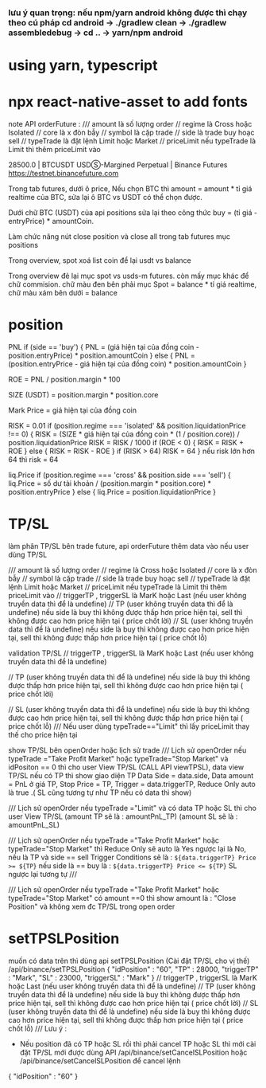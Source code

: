 ### lưu ý quan trọng: nếu npm/yarn android không được thì chạy theo cú pháp cd android -> ./gradlew clean -> ./gradlew assembledebug -> cd .. -> yarn/npm android 

# using yarn, typescript

# npx react-native-asset to add fonts

note API orderFuture : 
  /// amount là số lượng order 
  // regime là Cross hoặc Isolated
  // core là x đòn bẫy
  // symbol là cặp trade
  // side là trade buy hoạc sell
  // typeTrade là đặt lệnh Limit hoặc Market
  // priceLimit nếu typeTrade là Limit thì thêm priceLimit vào



28500.0 | BTCUSDT USDⓈ-Margined Perpetual | Binance Futures
https://testnet.binancefuture.com


Trong tab futures, dưới ô price, Nếu chọn BTC thì amount = amount * tỉ giá realtime của BTC, sửa lại ô BTC vs USDT có thể chọn được. 

Dưới chữ BTC (USDT) của api positions sửa lại theo công thức buy = (tỉ giá - entryPrice) * amountCoin.

Làm chức năng nút close position và close all trong tab futures mục positions

Trong overview, spot xoá list coin để lại usdt vs balance

Trong overview đẻ lại mục spot vs usds-m futures. còn mấy mục khác để chữ commision. chữ màu đen bên phải mục Spot = balance * tỉ giá realtime, chữ màu xám bên dưới = balance

# position
PNL
if (side == 'buy') {
  PNL = (giá hiện tại của đồng coin - position.entryPrice) * position.amountCoin
} else {
  PNL = (position.entryPrice - giá hiện tại của đồng coin) * position.amountCoin
}

ROE = PNL / position.margin * 100

SIZE (USDT) = position.margin * position.core

Mark Price = giá hiện tại của đồng coin

RISK = 0.01
if (position.regime === 'isolated' && position.liquidationPrice !== 0) {
    RISK = (SIZE * giá hiện tại của đồng coin * (1 / position.core)) / 
    position.liquidationPrice
    RISK = RISK / 1000
    if (ROE < 0) {
      RISK = RISK + ROE
    } else {
      RISK = RISK - ROE
    }
    if (RISK > 64) RISK = 64
}
nếu risk lớn hơn 64 thì risk = 64

liq.Price
if (position.regime === 'cross' && position.side === 'sell') {
    liq.Price = số dư tài khoản / (position.margin * position.core) * position.entryPrice
} else {
    liq.Price = position.liquidationPrice
}

# TP/SL
làm phân TP/SL bên trade future, api orderFuture thêm data vào nếu user dùng TP/SL

/// amount là số lượng order 
// regime là Cross hoặc Isolated
// core là x đòn bẫy
// symbol là cặp trade
// side là trade buy hoạc sell
// typeTrade là đặt lệnh Limit hoặc Market
// priceLimit nếu typeTrade là Limit thì thêm priceLimit vào
// triggerTP , triggerSL là MarK hoặc Last (nếu user không truyền data thì để là undefine)
// TP (user không truyền data thì để là undefine) nếu side là buy thì không được thấp hơn price hiện tại, sell thì không được cao hơn price hiện tại ( price chốt lời)
// SL (user không truyền data thì để là undefine) nếu side là buy thì không được cao hơn price hiện tại, sell thì không được thấp hơn price hiện tại ( price chốt lỗ)

validation TP/SL
// triggerTP , triggerSL là MarK hoặc Last (nếu user không truyền data thì để là undefine)

// TP (user không truyền data thì để là undefine) nếu side là buy thì không được thấp hơn price hiện tại, sell thì không được cao hơn price hiện tại ( price chốt lời)

// SL (user không truyền data thì để là undefine) nếu side là buy thì không được cao hơn price hiện tại, sell thì không được thấp hơn price hiện tại ( price chốt lỗ)
/// Nếu user dùng typeTrade=="Limit" thì lấy priceLimit thay thế cho price hiện tại


show TP/SL bên openOrder hoặc lịch sử trade 
/// Lịch sử openOrder nếu typeTrade ="Take Profit Market" hoặc typeTrade="Stop Market" và idPositon == 0 thì cho user View TP/SL (CALL API viewTPSL), data view TP/SL nếu có TP thì show giao diện TP Data Side = data.side, Data amount = PnL ở giá TP, Stop Price = TP, Trigger = data.triggerTP, Reduce Only auto là true .( SL cũng tương tự như TP nếu có data thì show)

/// Lịch sử openOrder nếu typeTrade ="Limit" và có data TP hoặc SL thì cho user View TP/SL (amount TP sẽ là : amountPnL_TP) (amount SL sẽ là : amountPnL_SL)

/// Lịch sử openOrder nếu typeTrade ="Take Profit Market" hoặc typeTrade="Stop Market" thì Reduce Only sẽ auto là Yes ngược lại là No, nếu là TP và side == sell Trigger Conditions sẽ là : `${data.triggerTP} Price >= ${TP}` nếu side là == buy là : `${data.triggerTP} Price <= ${TP}` SL ngược lại tương tự                  /// 

/// Lịch sử openOrder nếu typeTrade ="Take Profit Market" hoặc typeTrade="Stop Market"  có amount ==0 thì show amount là : "Close Position" và không xem đc TP/SL trong open order 

# setTPSLPosition
muốn có data trên thì dùng api setTPSLPosition (Cài đặt TP/SL cho vị thế)
/api/binance/setTPSLPosition
{
    "idPosition" : "60",
    "TP" : 28000,
    "triggerTP" : "Mark",
    "SL" : 23000,
    "triggerSL" : "Mark"
}
// triggerTP , triggerSL là MarK hoặc Last (nếu user không truyền data thì để là undefine)
// TP (user không truyền data thì để là undefine) nếu side là buy thì không được thấp hơn price hiện tại, sell thì không được cao hơn price hiện tại ( price chốt lời)
// SL (user không truyền data thì để là undefine) nếu side là buy thì không được cao hơn price hiện tại, sell thì không được thấp hơn price hiện tại ( price chốt lỗ)
/// Lưu ý : 
* Nếu position đã có TP hoặc SL rồi thì phải cancel TP hoặc SL thì mới cài đặt TP/SL mới được
dùng API /api/binance/setCancelSLPosition hoặc /api/binance/setCancelSLPosition để cancel lệnh

{
    "idPosition" : "60"
}


